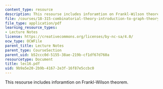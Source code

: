 ```yaml
---
content_type: resource
description: This resourse includes inforamtion on Frankl-Wilson theorem.
file: /courses/18-315-combinatorial-theory-introduction-to-graph-theory-extremal-and-enumerative-combinatorics-spring-2005/9b9a5e202b9b41672e3f16f87e5ccbc0_lec16.pdf
file_type: application/pdf
learning_resource_types:
- Lecture Notes
license: https://creativecommons.org/licenses/by-nc-sa/4.0/
ocw_type: OCWFile
parent_title: Lecture Notes
parent_type: CourseSection
parent_uid: b52ccc0d-5155-38ae-219b-cf1df67d760a
resourcetype: Document
title: lec16.pdf
uid: 9b9a5e20-2b9b-4167-2e3f-16f87e5ccbc0
---
```

This resourse includes inforamtion on Frankl-Wilson theorem.